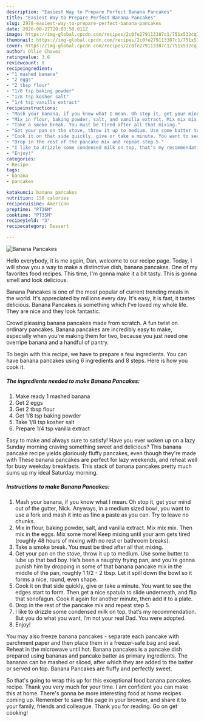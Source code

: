 ```yaml
---
description: "Easiest Way to Prepare Perfect Banana Pancakes"
title: "Easiest Way to Prepare Perfect Banana Pancakes"
slug: 2978-easiest-way-to-prepare-perfect-banana-pancakes
date: 2020-08-27T20:03:50.811Z
image: https://img-global.cpcdn.com/recipes/2c0fe279113387c1/751x532cq70/banana-pancakes-recipe-main-photo.jpg
thumbnail: https://img-global.cpcdn.com/recipes/2c0fe279113387c1/751x532cq70/banana-pancakes-recipe-main-photo.jpg
cover: https://img-global.cpcdn.com/recipes/2c0fe279113387c1/751x532cq70/banana-pancakes-recipe-main-photo.jpg
author: Ollie Chavez
ratingvalue: 3.6
reviewcount: 8
recipeingredient:
- "1 mashed banana"
- "2 eggs"
- "2 tbsp flour"
- "1/8 tsp baking powder"
- "1/8 tsp kosher salt"
- "1/4 tsp vanilla extract"
recipeinstructions:
- "Mash your banana, if you know what I mean. Oh stop it, get your mind out of the gutter, Nick. Anyways, in a medium sized bowl, you want to use a fork and mash it into as fine a paste as you can. Try to leave no chunks."
- "Mix in flour, baking powder, salt, and vanilla extract. Mix mix mix. Then mix in the eggs. Mix some more! Keep mixing until your arm gets tired (roughly 48 hours of mixing with no rest or bathroom breaks)."
- "Take a smoke break. You must be tired after all that mixing."
- "Get your pan on the stove, throw it up to medium. Use some butter to lube up that bad boy. He’s been a naughty frying pan, and you’re gonna punish him by dropping in some of that banana pancake mix in the middle of the pan, roughly 1 1/2 - 2 tbsp. Let it spill down the bowl so it forms a nice, round, even shape."
- "Cook it on that side quickly, give or take a minute. You want to see the edges start to form. Then get a nice spatula to slide underneath, and flip that sonofagun. Cook it again for another minute, then add it to a plate."
- "Drop in the rest of the pancake mix and repeat step 5."
- "I like to drizzle some condensed milk on top, that’s my recommendation. But you do what you want, I’m not your real Dad. You were adopted."
- "Enjoy!"
categories:
- Recipe
tags:
- banana
- pancakes

katakunci: banana pancakes 
nutrition: 158 calories
recipecuisine: American
preptime: "PT36M"
cooktime: "PT35M"
recipeyield: "3"
recipecategory: Dessert

---
```



![Banana Pancakes](https://img-global.cpcdn.com/recipes/2c0fe279113387c1/751x532cq70/banana-pancakes-recipe-main-photo.jpg)

Hello everybody, it is me again, Dan, welcome to our recipe page. Today, I will show you a way to make a distinctive dish, banana pancakes. One of my favorites food recipes. This time, I'm gonna make it a bit tasty. This is gonna smell and look delicious.

Banana Pancakes is one of the most popular of current trending meals in the world. It's appreciated by millions every day. It's easy, it is fast, it tastes delicious. Banana Pancakes is something which I've loved my whole life. They are nice and they look fantastic.

Crowd pleasing banana pancakes made from scratch. A fun twist on ordinary pancakes. Banana pancakes are incredibly easy to make, especially when you&#39;re making them for two, because you just need one overripe banana and a handful of pantry.


To begin with this recipe, we have to prepare a few ingredients. You can have banana pancakes using 6 ingredients and 8 steps. Here is how you cook it.

<!--inarticleads1-->

##### The ingredients needed to make Banana Pancakes:

1. Make ready 1 mashed banana
1. Get 2 eggs
1. Get 2 tbsp flour
1. Get 1/8 tsp baking powder
1. Take 1/8 tsp kosher salt
1. Prepare 1/4 tsp vanilla extract


Easy to make and always sure to satisfy! Have you ever woken up on a lazy Sunday morning craving something sweet and delicious? This banana pancake recipe yields gloriously fluffy pancakes, even though they&#39;re made with These banana pancakes are perfect for lazy weekends, and reheat well for busy weekday breakfasts. This stack of banana pancakes pretty much sums up my ideal Saturday morning. 

<!--inarticleads2-->

##### Instructions to make Banana Pancakes:

1. Mash your banana, if you know what I mean. Oh stop it, get your mind out of the gutter, Nick. Anyways, in a medium sized bowl, you want to use a fork and mash it into as fine a paste as you can. Try to leave no chunks.
1. Mix in flour, baking powder, salt, and vanilla extract. Mix mix mix. Then mix in the eggs. Mix some more! Keep mixing until your arm gets tired (roughly 48 hours of mixing with no rest or bathroom breaks).
1. Take a smoke break. You must be tired after all that mixing.
1. Get your pan on the stove, throw it up to medium. Use some butter to lube up that bad boy. He’s been a naughty frying pan, and you’re gonna punish him by dropping in some of that banana pancake mix in the middle of the pan, roughly 1 1/2 - 2 tbsp. Let it spill down the bowl so it forms a nice, round, even shape.
1. Cook it on that side quickly, give or take a minute. You want to see the edges start to form. Then get a nice spatula to slide underneath, and flip that sonofagun. Cook it again for another minute, then add it to a plate.
1. Drop in the rest of the pancake mix and repeat step 5.
1. I like to drizzle some condensed milk on top, that’s my recommendation. But you do what you want, I’m not your real Dad. You were adopted.
1. Enjoy!


You may also freeze banana pancakes - separate each pancake with parchment paper and then place them in a freezer-safe bag and seal. Reheat in the microwave until hot. Banana pancakes is a pancake dish prepared using bananas and pancake batter as primary ingredients. The bananas can be mashed or sliced, after which they are added to the batter or served on top. Banana Pancakes are fluffy and perfectly sweet. 

So that's going to wrap this up for this exceptional food banana pancakes recipe. Thank you very much for your time. I am confident you can make this at home. There's gonna be more interesting food at home recipes coming up. Remember to save this page in your browser, and share it to your family, friends and colleague. Thank you for reading. Go on get cooking!
